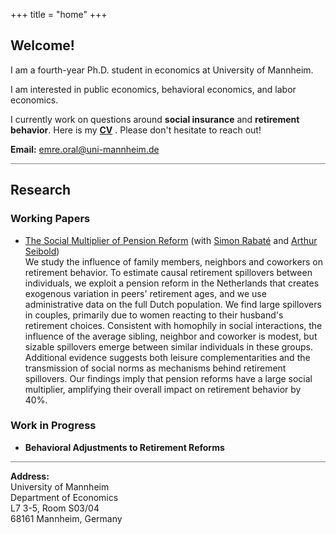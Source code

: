 +++
title = "home"
+++

<!-- Home Section -->
## Welcome!

I am a fourth-year Ph.D. student in economics at University of Mannheim. 

I am interested in public economics, behavioral economics, and labor economics.

I currently work on questions around **social insurance** and **retirement behavior**. Here is my  __[CV](/pdf/CV_EmreOral.pdf)__ . Please don't hesitate to reach out!

**Email:** emre.oral@uni-mannheim.de



<hr style="height:1px; border:none; background-color:gray;">

<!-- Research Section -->
## Research

### Working Papers
- [The Social Multiplier of Pension Reform](https://drive.google.com/file/d/10CTbzScERMF2xtvTfd_SYQf8GSuHGIqs/view) (with [Simon Rabaté](https://simonrabate.github.io) and [Arthur Seibold](https://www.arthurseibold.com)) \
We study the influence of family members, neighbors and coworkers on retirement behavior. To estimate causal retirement spillovers between individuals, we exploit a pension reform in the Netherlands that creates exogenous variation in peers' retirement ages, and we use administrative data on the full Dutch population. We find large spillovers in couples, primarily due to women reacting to their husband's retirement choices. Consistent with homophily in social interactions, the influence of the average sibling, neighbor and coworker is modest, but sizable spillovers emerge between similar individuals in these groups. Additional evidence suggests both leisure complementarities and the transmission of social norms as mechanisms behind retirement spillovers. Our findings imply that pension reforms have a large social multiplier, amplifying their overall impact on retirement behavior by 40%. 
### Work in Progress
- **Behavioral Adjustments to Retirement Reforms**

<hr style="height:1px; border:none; background-color:gray;">

**Address:** \
University of Mannheim \
Department of Economics  \
L7 3-5, Room S03/04 \
68161 Mannheim, Germany


